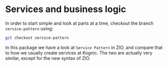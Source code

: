 # Services and business logic

In order to start simple and look at parts at a time, checkout the branch `service-pattern` using:
```bash
git checkout service-pattern
```

In this package we have a look at `Service Pattern` in ZIO, and compare that 
to how we usually create services at Kognic. The two are actually very
similar, except for the new syntax of ZIO.
